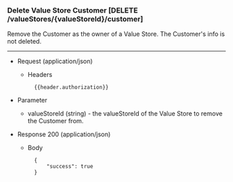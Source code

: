 ### Delete Value Store Customer [DELETE /valueStores/{valueStoreId}/customer]

Remove the Customer as the owner of a Value Store.  The Customer's info is not deleted.

---

+ Request (application/json)
    + Headers
    
            {{header.authorization}}

+ Parameter
    + valueStoreId (string) - the valueStoreId of the Value Store to remove the Customer from.

+ Response 200 (application/json)

    + Body

            {
                "success": true
            }
